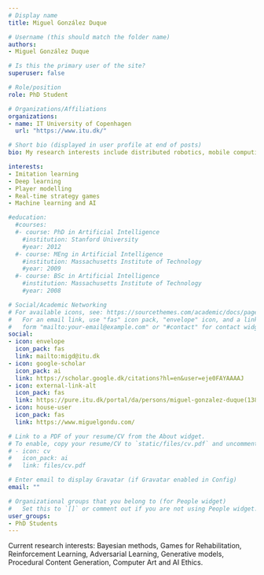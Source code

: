 ```yaml
---
# Display name
title: Miguel González Duque

# Username (this should match the folder name)
authors:
- Miguel González Duque

# Is this the primary user of the site?
superuser: false

# Role/position
role: PhD Student

# Organizations/Affiliations
organizations:
- name: IT University of Copenhagen
  url: "https://www.itu.dk/"

# Short bio (displayed in user profile at end of posts)
bio: My research interests include distributed robotics, mobile computing and programmable matter.

interests:
- Imitation learning
- Deep learning
- Player modelling
- Real-time strategy games
- Machine learning and AI

#education:
  #courses:
  #- course: PhD in Artificial Intelligence
    #institution: Stanford University
    #year: 2012
  #- course: MEng in Artificial Intelligence
    #institution: Massachusetts Institute of Technology
    #year: 2009
  #- course: BSc in Artificial Intelligence
    #institution: Massachusetts Institute of Technology
    #year: 2008

# Social/Academic Networking
# For available icons, see: https://sourcethemes.com/academic/docs/page-builder/#icons
#   For an email link, use "fas" icon pack, "envelope" icon, and a link in the
#   form "mailto:your-email@example.com" or "#contact" for contact widget.
social:
- icon: envelope
  icon_pack: fas
  link: mailto:migd@itu.dk
- icon: google-scholar
  icon_pack: ai
  link: https://scholar.google.dk/citations?hl=en&user=eje0FAYAAAAJ
- icon: external-link-alt
  icon_pack: fas
  link: https://pure.itu.dk/portal/da/persons/miguel-gonzalez-duque(138a24fc-2175-4d5b-a234-d5ed8513c5be).html 
- icon: house-user
  icon_pack: fas
  link: https://www.miguelgondu.com/

# Link to a PDF of your resume/CV from the About widget.
# To enable, copy your resume/CV to `static/files/cv.pdf` and uncomment the lines below.
# - icon: cv
#   icon_pack: ai
#   link: files/cv.pdf

# Enter email to display Gravatar (if Gravatar enabled in Config)
email: ""

# Organizational groups that you belong to (for People widget)
#   Set this to `[]` or comment out if you are not using People widget.
user_groups:
- PhD Students
---
```


Current research interests: Bayesian methods, Games for Rehabilitation, Reinforcement Learning, Adversarial Learning, Generative models, Procedural Content Generation, Computer Art and AI Ethics.